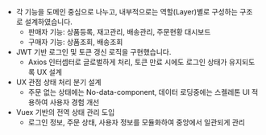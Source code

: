- 각 기능을 도메인 중심으로 나누고, 내부적으로는 역할(Layer)별로 구성하는 구조로 설계하였습니다.
  - 판매자 기능: 상품등록, 재고관리, 배송관리, 주문현황 대시보드 
  - 구매자 기능: 상품조회, 배송조회
- JWT 기반 로그인 및 토큰 갱신 로직을 구현했습니다.
  - Axios 인터셉터로 글로벌하게 처리, 토큰 만료 시에도 로그인 상태가 유지되도록 UX 설계
- UX 관점 상태 처리 분기 설계
  - 주문 없는 상태에는 No-data-component, 데이터 로딩중에는 스켈레톤 UI 적용하여 사용자 경험 개선
- Vuex 기반의 전역 상태 관리 도입 
  - 로그인 정보, 주문 상태, 사용자 정보를 모듈화하여 중앙에서 일관되게 관리

